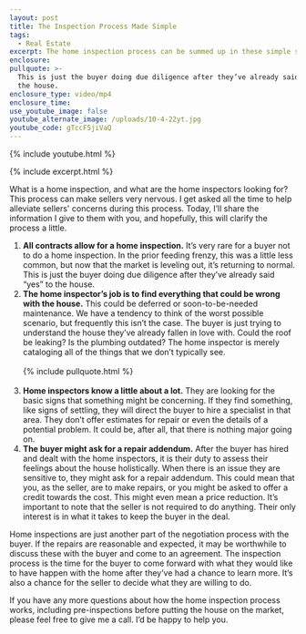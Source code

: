 ```yaml
---
layout: post
title: The Inspection Process Made Simple
tags:
  - Real Estate
excerpt: The home inspection process can be summed up in these simple steps.
enclosure:
pullquote: >-
  This is just the buyer doing due diligence after they’ve already said “yes” to
  the house.
enclosure_type: video/mp4
enclosure_time:
use_youtube_image: false
youtube_alternate_image: /uploads/10-4-22yt.jpg
youtube_code: gTccF5jiVaQ
---
```

{% include youtube.html %}

{% include excerpt.html %}

What is a home inspection, and what are the home inspectors looking for? This process can make sellers very nervous. I get asked all the time to help alleviate sellers' concerns during this process. Today, I’ll share the information I give to them with you, and hopefully, this will clarify the process a little.

1. **All contracts allow for a home inspection.** It’s very rare for a buyer not to do a home inspection. In the prior feeding frenzy, this was a little less common, but now that the market is leveling out, it’s returning to normal. This is just the buyer doing due diligence after they’ve already said “yes” to the house.
2. **The home inspector’s job is to find everything that could be wrong with the house.** This could be deferred or soon-to-be-needed maintenance. We have a tendency to think of the worst possible scenario, but frequently this isn’t the case. The buyer is just trying to understand the house they’ve already fallen in love with. Could the roof be leaking? Is the plumbing outdated? The home inspector is merely cataloging all of the things that we don’t typically see.<br><br>{% include pullquote.html %}<br>&nbsp;
3. **Home inspectors know a little about a lot.** They are looking for the basic signs that something might be concerning. If they find something, like signs of settling, they will direct the buyer to hire a specialist in that area. They don’t offer estimates for repair or even the details of a potential problem. It could be, after all, that there is nothing major going on.
4. **The buyer might ask for a repair addendum.** After the buyer has hired and dealt with the home inspectors, it is their duty to assess their feelings about the house holistically. When there is an issue they are sensitive to, they might ask for a repair addendum. This could mean that you, as the seller, are to make repairs, or you might be asked to offer a credit towards the cost. This might even mean a price reduction. It’s important to note that the seller is not required to do anything. Their only interest is in what it takes to keep the buyer in the deal.

Home inspections are just another part of the negotiation process with the buyer. If the repairs are reasonable and expected, it may be worthwhile to discuss these with the buyer and come to an agreement. The inspection process is the time for the buyer to come forward with what they would like to have happen with the home after they’ve had a chance to learn more. It’s also a chance for the seller to decide what they are willing to do.

If you have any more questions about how the home inspection process works, including pre-inspections before putting the house on the market, please feel free to give me a call. I’d be happy to help you.

&nbsp;